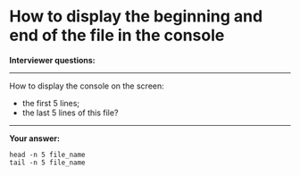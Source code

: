 # How to display the beginning and end of the file in the console

**Interviewer questions:**

---
How to display the console on the screen: 
* the first 5 lines;
* the last 5 lines of this file?
---

**Your answer:**

```
head -n 5 file_name
tail -n 5 file_name
```
